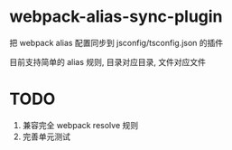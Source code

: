 # webpack-alias-sync-plugin

把 webpack alias 配置同步到 jsconfig/tsconfig.json 的插件

目前支持简单的 alias 规则, 目录对应目录, 文件对应文件

# TODO

1. 兼容完全 webpack resolve 规则
2. 完善单元测试
